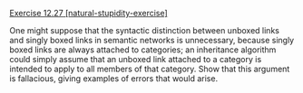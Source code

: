 [Exercise 12.27 \[natural-stupidity-exercise\]](12-27/)

One might suppose that the syntactic
distinction between unboxed links and singly boxed links in semantic
networks is unnecessary, because singly boxed links are always attached
to categories; an inheritance algorithm could simply assume that an
unboxed link attached to a category is intended to apply to all members
of that category. Show that this argument is fallacious, giving examples
of errors that would arise.
